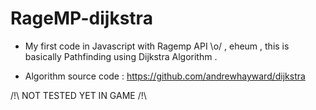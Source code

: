 # RageMP-dijkstra

- My first code in Javascript with Ragemp API \o/ , eheum , this is basically Pathfinding using Dijkstra Algorithm . 

- Algorithm source code : https://github.com/andrewhayward/dijkstra 

/!\ NOT TESTED YET IN GAME /!\
